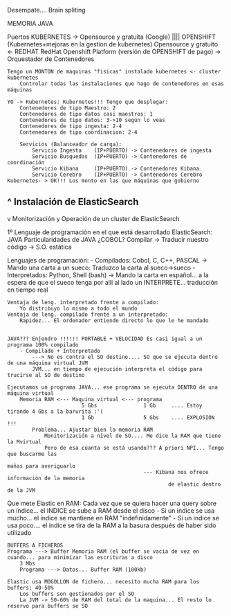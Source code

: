 Desempate.... Brain spliting

MEMORIA JAVA





Puertos
KUBERNETES -> Opensource y gratuita (Google) |||| OPENSHIFT (Kubernetes+mejoras en la gestion de kubernetes)
                                                    Opensource y gratuito <- REDHAT 
                                                        RedHat Openshift Platform 
                                                            (versión de OPENSHIFT de pago)
    -> Orquestador de Contenedores
    
    Tengo un MONTON de maquinas "fisicas" instalado kubernetes <- cluster kubernetes
        Controlar todas las instalaciones que hago de contenedores en esas máquinas
        
    YO -> Kubernetes: Kubernetes!!! Tengo que desplegar:
        Contenedores de tipo Maestro: 2
        Contenedores de tipo datos casi maestros: 1
        Contenedores de tipo datos: 3->10 según lo veas
        Contenedores de tipo ingesta: 2-4
        Contenedores de tipo coordinacion: 2-4
        
        Servicios (Balanceador de carga):
            Servicio Ingesta    (IP+PUERTO) -> Contenedores de ingesta
            Servicio Busquedas  (IP+PUERTO) -> Contenedores de coordinación
            Servicio Kibana     (IP+PUERTO) -> Contenedores Kibana
            Servicio Cerebro    (IP+PUERTO) -> Contenedores Cerebro
    Kubernetes- > OK!!! Los monto en las que máquinas que gobierno
    
    
^  Instalación de ElasticSearch
------------------------------------------------------------
v  Monitorización y Operación de un cluster de ElasticSearch
    
1º Lenguaje de programación en el que está desarrollado ElasticSearch: JAVA
Particularidades de JAVA                    ¿COBOL?  Compilar -> Traducir nuestro código -> S.O.
                                                     estática

Lenguajes de programación:
    - Compilados:    Cobol, C, C++, PASCAL   -> Mando una carta a un sueco: Traduzco la carta al sueco->sueco
    - Interpretados: Python, Shell (bash)    -> Mando la carta en español... a la espera de que el sueco
                                                  tenga por alli al lado un INTERPRETE... traducción en tiempo real

    Ventaja de leng. interpretado frente a compilado:
        Yo distribuyo lo mismo a todo el mundo
    Ventaja de leng. compilado frente a un interpretado:
        Rapidez... El ordenador entiende directo lo que le he mandado
        
                                                  
    JAVA??? Enjendro !!!!!! PORTABLE + VELOCIDAD Es casi igual a un programa 100% compilado
        - Compilado + Interpretado
            ---> No es contra el SO destino.... SO que se ejecuta dentro de una máquina virtual JVM
            JVM... en tiempo de ejecución interpreta el código para trucirse al SO de destino
            
    Ejecutamos un programa JAVA... ese programa se ejecuta DENTRO de una máquina virtual
        Memoria RAM <--- Maquina virtual <--- programa 
                            5 Gbs               1 Gb     .... Estoy tirando 4 Gbs a la barurita :'(
                            1 Gb                5 Gbs    .... EXPLOSION !!!
            Problema... Ajustar bien la memoria RAM
                Monitorización a nivel de SO.... Me dice la RAM que tiene la Mvirtual
                Pero de esa cúanta se está usando??? A priori NPI... Tengo que buscarme las 
                                                                        mañas para averiguarlo
                                                --- Kibana nos ofrece información de la memoria 
                                                        de elastic dentro de la JVM
                                                        


Que mete Elastic en RAM:
    Cada vez que se quiera hacer una query sobre un índice... el INDICE se sube a RAM desde el disco
    - Si un indice se usa mucho... el indice se mantiene en RAM "indefinidamente"
    - Si un indice se usa poco.... el indice se tira de la RAM a la basura después de haber sido utilizado
    
    BUFFERS A FICHEROS
    Programa ---> Buffer Memoria RAM (el buffer se vacia de vez en cuando... para minimizar las escrituras a disco
        3 Mbs
        Programa ---> Datos... Buffer RAM (100kb)

    Elastic usa MOGOLLON de fichero... necesito mucha RAM para los buffers: 40-50% 
        Los buffers son gestionados por el SO
        La JVM -> 50-60% de RAM del total de la maquina... El resto lo reservo para buffers se SO
    
    
    